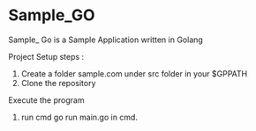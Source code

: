 # Sample_GO
 Sample_ Go is a Sample Application written in Golang
 
 Project Setup steps :
 
 1. Create a folder sample.com under src folder in your $GPPATH
 2. Clone the repository
 
 Execute the program
 
 1. run cmd go run main.go in cmd.
 
